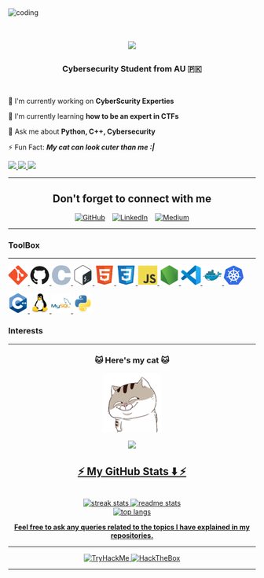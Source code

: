 <img align="center" alt="coding" width="400" src="https://user-images.githubusercontent.com/55389276/140866485-8fb1c876-9a8f-4d6a-98dc-08c4981eaf70.gif">

<h1 align="center">
    <img src="https://readme-typing-svg.herokuapp.com/?font=Righteous&size=35&center=true&vCenter=true&width=500&height=70&duration=1200&pause=1500&color=08878a&center=true&vCenter=true&random=false&lines=Hi+There!!;+Hoso_punk+Here!!+%F0%9F%91%8B%F0%9F%8F%BD;" />
</h1>

<h3 align="center">
  Cybersecurity Student from <a href="https://au.edu.pk" style="text-decoration: none; color: inherit; font-weight: bold;">AU</a> 🇵🇰
</h3>

<br/>

<div align="left">
 
 🔭 I'm currently working on **CyberScurity Experties**

 🏫 I'm currently learning **how to be an expert in CTFs**

 💬 Ask me about **Python, C++, Cybersecurity**

 ⚡ Fun Fact: _**My cat can look cuter than me :|**_

</div>
 
<div align="left"> 
  <a href="mailto:hosopunk5@gmail.com">
    <img src="https://img.shields.io/badge/Gmail-D14836?style=for-the-badge&logo=gmail&logoColor=white" />
  </a>
  <a href="https://your-portfolio.com" target="_blank">
     <img src="https://img.shields.io/badge/Portfolio-%23000000.svg?style=for-the-badge&logo=firefox&logoColor=#FF7139" target="_blank" />
  </a>
  <a href="https://app.cybrary.it/profile/BrownParrot6821" target="_blank">
     <img src="https://img.shields.io/badge/Cybrary-FF7B00?style=for-the-badge&logo=bookstack&logoColor=white" target="_blank" />
  </a>
</div>

<hr/>

<h2 align="center">Don't forget to connect with me</h2>

<div align="center" style="display: flex; justify-content: center; gap: 15px; flex-wrap: wrap;">
  <a href="https://www.github.com/Hoso_punk" target="_blank">
    <img src="https://img.shields.io/badge/-GitHub-181717?style=for-the-badge&logo=github&logoColor=white&labelColor=181717" alt="GitHub"/>
  </a>
  <a href="https://www.linkedin.com/in/hoor-ul-ein-soomro-2425a12a0/" target="_blank">
    <img src="https://img.shields.io/badge/-LinkedIn-0077B5?style=for-the-badge&logo=linkedin&logoColor=white&labelColor=0077B5" alt="LinkedIn"/>
  </a>
  <a href="https://medium.com/@hosopunk5" target="_blank">
    <img src="https://img.shields.io/badge/-Medium-12100E?style=for-the-badge&logo=medium&logoColor=white&labelColor=12100E" alt="Medium"/>
  </a>
</div>

<hr/>

<h3 align="left">ToolBox</h3>

---
<p align="left">
  <!-- Git -->
  <a href="https://git-scm.com/" target="_blank" rel="noreferrer"> 
    <img src="https://raw.githubusercontent.com/devicons/devicon/master/icons/git/git-original.svg" alt="git" width="40" height="40"/> 
  </a>
  <!-- GitHub -->
  <a href="https://github.com/" target="_white" rel="noreferrer"> 
    <img src="https://raw.githubusercontent.com/devicons/devicon/master/icons/github/github-original.svg" alt="github" width="40" height="40"/> 
  </a>
  <!-- C -->
  <a href="https://www.learn-c.org/" target="_blank" rel="noreferrer"> 
    <img src="https://raw.githubusercontent.com/devicons/devicon/master/icons/c/c-original.svg" alt="c" width="40" height="40"/> 
  </a>
  <!-- Bash -->
  <a href="https://www.gnu.org/software/bash/" target="_blank" rel="noreferrer"> 
    <img src="https://raw.githubusercontent.com/devicons/devicon/master/icons/bash/bash-original.svg" alt="bash" width="40" height="40"/> 
  </a>
  <!-- HTML -->
  <a href="https://www.w3schools.com/html/" target="_blank" rel="noreferrer"> 
    <img src="https://raw.githubusercontent.com/devicons/devicon/master/icons/html5/html5-original.svg" alt="html" width="40" height="40"/> 
  </a>
  <!-- CSS -->
  <a href="https://www.w3schools.com/css/" target="_blank" rel="noreferrer"> 
    <img src="https://raw.githubusercontent.com/devicons/devicon/master/icons/css3/css3-original.svg" alt="css" width="40" height="40"/> 
  </a>
  <!-- JavaScript -->
  <a href="https://www.javascript.com/" target="_blank" rel="noreferrer"> 
    <img src="https://raw.githubusercontent.com/devicons/devicon/master/icons/javascript/javascript-original.svg" alt="javascript" width="40" height="40"/> 
  </a>
  <!-- Node.js -->
  <a href="https://nodejs.org/" target="_blank" rel="noreferrer"> 
    <img src="https://raw.githubusercontent.com/devicons/devicon/master/icons/nodejs/nodejs-original.svg" alt="nodejs" width="40" height="40"/> 
  </a>
  <!-- VS Code -->
  <a href="https://code.visualstudio.com/" target="_blank" rel="noreferrer"> 
    <img src="https://raw.githubusercontent.com/devicons/devicon/master/icons/vscode/vscode-original.svg" alt="vscode" width="40" height="40"/> 
  </a>
  <!-- Docker -->
  <a href="https://www.docker.com/" target="_blank" rel="noreferrer"> 
    <img src="https://raw.githubusercontent.com/devicons/devicon/master/icons/docker/docker-original.svg" alt="docker" width="40" height="40"/> 
  </a>
  <!-- Kubernetes -->
  <a href="https://kubernetes.io/" target="_blank" rel="noreferrer"> 
    <img src="https://raw.githubusercontent.com/devicons/devicon/master/icons/kubernetes/kubernetes-plain.svg" alt="kubernetes" width="40" height="40"/> 
  </a>
</p>

<p align="left">
<a href="https://www.w3schools.com/cpp/" target="_blank" rel="noreferrer"> <img src="https://raw.githubusercontent.com/devicons/devicon/master/icons/cplusplus/cplusplus-original.svg" alt="cplusplus" width="40" height="40"/> </a>
<a href="https://www.linux.org/" target="_blank" rel="noreferrer"> <img src="https://raw.githubusercontent.com/devicons/devicon/master/icons/linux/linux-original.svg" alt="linux" width="40" height="40"/> </a>
<a href="https://www.mysql.com/" target="_blank" rel="noreferrer"> <img src="https://raw.githubusercontent.com/devicons/devicon/master/icons/mysql/mysql-original-wordmark.svg" alt="mysql" width="40" height="40"/> </a>
<a href="https://www.python.org" target="_blank" rel="noreferrer"> <img src="https://raw.githubusercontent.com/devicons/devicon/master/icons/python/python-original.svg" alt="python" width="40" height="40"/> </a>
</p>

<h3 align="left">Interests</h3>

---
<h3 align="center">🐱 Here's my cat 🐱</h3>

<p align="center">
    <a href="http://aashisjha.com.np" target="_blank">
        <img src="https://github.com/OracleBrain/OracleBrain/blob/main/wth-smile.gif?raw=true" width="120" height="120" alt="Description of the image">
    </a>
</p>
<div align="center">
<a href='https://ko-fi.com/your-kofi-page' target='_blank'><img height='40' style='border:0px;height:40px;'  
src="https://cdn.buymeacoffee.com/buttons/v2/default-yellow.png"
                                                               
</div>

<br/>


 <h2 align="center">⚡ My GitHub Stats ⬇️ ⚡</h2>
<br>
<div align=center>
  <img width=390 src="https://github-readme-streak-stats-salesp07.vercel.app/?user=hurrainjhl&count_private=true&theme=react&border_radius=10" alt="streak stats"/>
  <img width=390 src="https://github-readme-stats-salesp07.vercel.app/api?username=hurrainjhl&count_private=true&show_icons=true&theme=react&rank_icon=github&border_radius=10" alt="readme stats" />
  <br/>
  <img width=325 align="center" src="https://github-readme-stats-salesp07.vercel.app/api/top-langs/?username=hurrainjhl&hide=HTML&langs_count=8&layout=compact&theme=react&border_radius=10&size_weight=0.5&count_weight=0.5&exclude_repo=github-readme-stats" alt="top langs" />
</div>
<p align="center"><b>Feel free to ask any queries related to the topics I have explained in my repositories.</b></p>

<hr/>

<!--<h2 align="center">My GitHub Stats ⬇️</h2>

<!-- GitHub Stats  & Top Lang -->
<!-- <p align="center">
  <img src="https://github-readme-stats.vercel.app/api?username=hurrainjhl&show_icons=true&theme=highcontrast&title_color=f10000&icon_color=f040983">
  <br>
  <img src="https://github-readme-stats.vercel.app/api/top-langs/?username=hurrainjhl&theme=highcontrast&title_color=f10000&icon_color=f040983">
</p>

<hr/>

<h2 align="center">My CTF Stats 🚩</h2>

<!-- CTF Stats Images -->
<p align="center">
  <!-- TryHackMe Badge -->
  <a href="https://tryhackme.com/p/Hoso.punk" target="_blank">
    <img src="https://tryhackme-badges.s3.amazonaws.com/Hoso.punk.png" alt="TryHackMe">
  </a>
  
  <!-- HackTheBox Badge -->
  <a href="https://app.hackthebox.com/profile/1997415" target="_blank">
    <img src="https://www.hackthebox.com/badge/image/1997415" alt="HackTheBox">
  </a>
</p>

<hr/>
